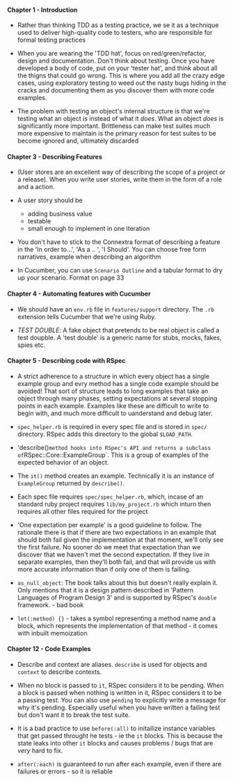 #### Chapter 1 - Introduction

- Rather than thinking TDD as a testing practice, we se it as a technique used to deliver high-quality code to testers, who are responsible for formal testing practices 

- When you are wearing the 'TDD hat', focus on red/green/refactor, design and documentation. Don't think about testing. Once you have developed a body of code, put on your 'tester hat', and think about all the thigns that could go wrong. This is where you add all the crazy edge cases, using exploratory testing to weed out the nasty bugs hiding in the cracks and documenting them as you discover them with more code examples. 

- The problem with testing an object's internal structure is that we're testing what an object _is_ instead of what it _does_. What an object _does_ is significantly more important. Brittleness can make test suites much more expensive to maintain is the primary reason for test suites to be become ignored and, ultimately discarded

#### Chapter 3 - Describing Features

- (User stores are an excellent way of describing the scope of a project or a release). When you write user stories, write them in the form of a role and a action.

- A user story should be
  - adding business value
  - testable
  - small enough to implement in one iteration 

- You don't have to stick to the Connextra format of describing a feature in the 'In order to...', 'As a .. ', 'I Should'. You can choose free form narratives, example when describing an algorithm

- In Cucumber, you can use `Scenario Outline` and a tabular format to dry up your scenario. Format on page 33


#### Chapter 4 - Automating features with Cucumber

- We should have an `env.rb` file in `features/support` directory. The `.rb` extension tells Cucumber that we're using Ruby.

- *TEST DOUBLE*: A fake object that pretends to be real object is called a test doupble. A 'test double' is a generic name for stubs, mocks, fakes, spies etc. 


#### Chapter 5 - Describing code with RSpec

- A strict adherence to a structure in which every object has a single example group and evry method has a single code example should be avoided! That sort of structure leads to long examples that take an object through many phases, setting expectations at several stopping points in each example. Examples like these are difficult to write to begin with, and much more difficult to uanderstand and debug later. 

- `spec_helper.rb` is required in every spec file and is stored in `spec/` directory. RSpec adds this directory to the global `$LOAD_PATH`. 

- 'describe()` method hooks into RSpec's API and returns a subclass of `RSpec::Core::ExampleGroup`. This is a group of examples of the expected behavior of an object. 

- The `it()` method creates an example. Technically it is an instance of `ExampleGroup` returned by `describe()`. 

- Each spec file requires `spec/spec_helper.rb`, which, incase of an standard ruby project requires `lib/my_project.rb` which inturn then requires all other files required for the project

- 'One expectation per example' is a good guideline to follow. The rationale there is that if there are two expectations in an example that should both fail given the implementation at that moment, we'll only see the first failure. No sooner do we meet that expectation than we discover that we haven't met the second expectation. If they live in separate examples, then they'll both fail, and that will provide us with more accurate information than if only one of them is failing. 

- `as_null_object`: The book talks about this but doesn't really explain it. Only mentions that it is a design pattern described in 'Pattern Languages of Program Design 3' and is supported by RSpec's `double` framework. - bad book

- `let(:method) {}` 
        - takes a symbol representing a method name and a block, which represents the implementation of that method
        - it comes with inbuilt memoization




#### Chapter 12 - Code Examples

- Describe and context are aliases. `describe` is used for objects and `context` to describe contexts. 

- When no block is passed to `it`, RSpec considers it to be pending. When a block is passed when nothing is written in it, RSpec considers it to be a passing test. You can also use `pending` to explicitly write a message for why it's pending. Especially useful when you have written a failing test but don't want it to break the test suite.

- It is a bad practice to use `before(:all)` to initailize instance variables that get passed throught he tests - ie the `it` blocks. This is because the state leaks into other `it` blocks and causes problems / bugs that are _very_ hard to fix.

- `after(:each)` is guaranteed to run after each example, even if there are failures or errors - so it is reliable
